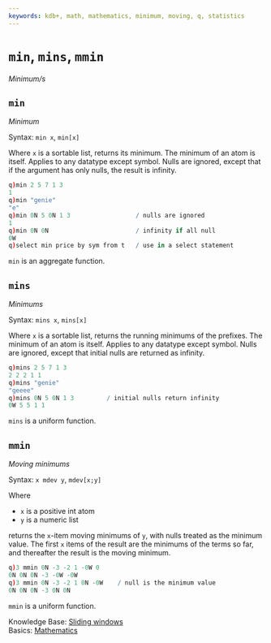 ```yaml
---
keywords: kdb+, math, mathematics, minimum, moving, q, statistics
---
```


# `min`, `mins`, `mmin`

_Minimum/s_



## `min` 

_Minimum_

Syntax: `min x`, `min[x]`

Where `x` is a sortable list, returns its minimum. 
The minimum of an atom is itself. Applies to any datatype except symbol. Nulls are ignored, except that if the argument has only nulls, the result is infinity.

```q
q)min 2 5 7 1 3
1
q)min "genie"
"e"
q)min 0N 5 0N 1 3                  / nulls are ignored
1
q)min 0N 0N                        / infinity if all null
0W
q)select min price by sym from t   / use in a select statement
```

`min` is an aggregate function.



## `mins` 

_Minimums_

Syntax: `mins x`, `mins[x]`

Where `x` is a sortable list, returns the running minimums of the prefixes. The minimum of an atom is itself. Applies to any datatype except symbol. Nulls are ignored, except that initial nulls are returned as infinity.

```q
q)mins 2 5 7 1 3
2 2 2 1 1
q)mins "genie"
"geeee"
q)mins 0N 5 0N 1 3         / initial nulls return infinity
0W 5 5 1 1
```

`mins` is a uniform function.


## `mmin`

_Moving minimums_

Syntax: `x mdev y`, `mdev[x;y]`

Where

-   `x` is a positive int atom
-   `y` is a numeric list

returns the `x`-item moving minimums of `y`, with nulls treated as the minimum value. The first `x` items of the result are the minimums of the terms so far, and thereafter the result is the moving minimum.

```q
q)3 mmin 0N -3 -2 1 -0W 0
0N 0N 0N -3 -0W -0W
q)3 mmin 0N -3 -2 1 0N -0W    / null is the minimum value
0N 0N 0N -3 0N 0N
```

`mmin` is a uniform function.


<i class="far fa-hand-point-right"></i> 
Knowledge Base: [Sliding windows](/kb/programming-idioms/#how-do-i-apply-a-function-to-a-sequence-sliding-window)  
Basics: [Mathematics](../basics/math.md)
